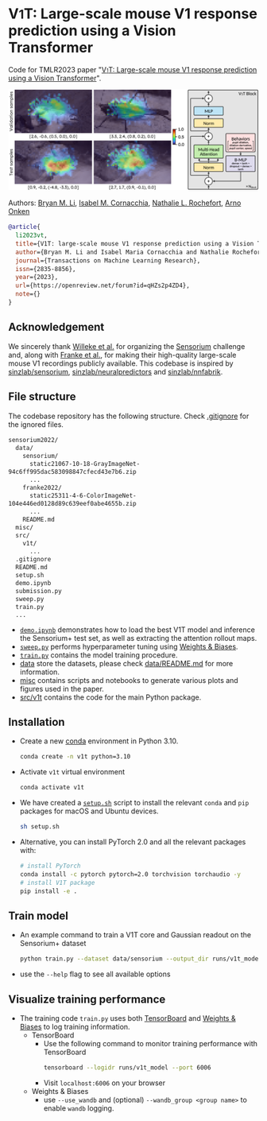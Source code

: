 # V<font size='5'>1</font>T: Large-scale mouse V1 response prediction using a Vision Transformer

Code for TMLR2023 paper "[V<font size='1'>1</font>T: Large-scale mouse V1 response prediction using a Vision Transformer](https://openreview.net/forum?id=qHZs2p4ZD4)".

![](misc/images/v1t.png)

Authors: [Bryan M. Li](https://twitter.com/bryanlimy), [Isabel M. Cornacchia](https://twitter.com/isabelmaria_c), [Nathalie L. Rochefort](https://twitter.com/RochefortLab), [Arno Onken](https://homepages.inf.ed.ac.uk/aonken/)

```bibtex
@article{
  li2023vt,
  title={V1T: large-scale mouse V1 response prediction using a Vision Transformer},
  author={Bryan M. Li and Isabel Maria Cornacchia and Nathalie Rochefort and Arno Onken},
  journal={Transactions on Machine Learning Research},
  issn={2835-8856},
  year={2023},
  url={https://openreview.net/forum?id=qHZs2p4ZD4},
  note={}
}
```

## Acknowledgement

We sincerely thank [Willeke et al.](https://arxiv.org/abs/2206.08666) for organizing the [Sensorium](https://sensorium2022.net/home) challenge and, along with [Franke et al.](https://www.nature.com/articles/s41586-022-05270-3), for making their high-quality large-scale mouse V1 recordings publicly available. This codebase is inspired by [sinzlab/sensorium](https://github.com/sinzlab/sensorium), [sinzlab/neuralpredictors](https://github.com/sinzlab/neuralpredictors) and [sinzlab/nnfabrik](https://github.com/sinzlab/nnfabrik). 

## File structure
The codebase repository has the following structure. Check [.gitignore](.gitignore) for the ignored files.
```
sensorium2022/
  data/
    sensorium/
      static21067-10-18-GrayImageNet-94c6ff995dac583098847cfecd43e7b6.zip
      ...
    franke2022/
      static25311-4-6-ColorImageNet-104e446ed0128d89c639eef0abe4655b.zip
      ...
    README.md
  misc/
  src/
    v1t/
      ...
  .gitignore
  README.md
  setup.sh
  demo.ipynb
  submission.py
  sweep.py
  train.py
  ...
```
- [`demo.ipynb`](demo.ipynb) demonstrates how to load the best V1T model and inference the Sensorium+ test set, as well as extracting the attention rollout maps.
- [`sweep.py`](sweep.py) performs hyperparameter tuning using [Weights & Biases](https://wandb.ai/site).
- [`train.py`](train.py) contains the model training procedure.
- [data](data/) store the datasets, please check [data/README.md](data/README.md) for more information.
- [misc](misc/) contains scripts and notebooks to generate various plots and figures used in the paper.
- [src/v1t](src/v1t/) contains the code for the main Python package.

## Installation
- Create a new [conda](https://docs.conda.io/en/latest/miniconda.html) environment in Python 3.10.
  ```bash
  conda create -n v1t python=3.10
  ```
- Activate `v1t` virtual environment
  ```bash
  conda activate v1t
  ```
- We have created a [`setup.sh`](setup.sh) script to install the relevant `conda` and `pip` packages for macOS and Ubuntu devices.
  ```bash
  sh setup.sh
  ```
- Alternative, you can install PyTorch 2.0 and all the relevant packages with:
  ```bash
  # install PyTorch
  conda install -c pytorch pytorch=2.0 torchvision torchaudio -y
  # install V1T package
  pip install -e .
  ```

## Train model
- An example command to train a V1T core and Gaussian readout on the Sensorium+ dataset
  ```bash
  python train.py --dataset data/sensorium --output_dir runs/v1t_model --core vit --readout gaussian2d --behavior_mode 3 --batch_size 16
  ```
- use the `--help` flag to see all available options

## Visualize training performance
- The training code `train.py` uses both [TensorBoard](https://www.tensorflow.org/tensorboard) and [Weights & Biases](https://wandb.ai/site) to log training information.
  - TensorBoard
    - Use the following command to monitor training performance with TensorBoard
      ```bash
      tensorboard --logidr runs/v1t_model --port 6006
      ```
    - Visit `localhost:6006` on your browser
  - Weights & Biases
    - use `--use_wandb` and (optional) `--wandb_group <group name>` to enable `wandb` logging.